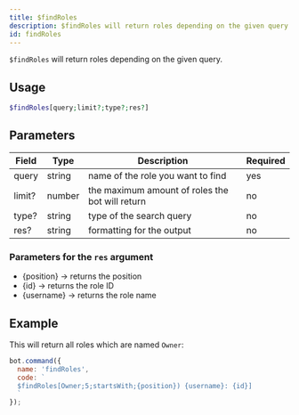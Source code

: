 ```yaml
---
title: $findRoles 
description: $findRoles will return roles depending on the given query.
id: findRoles
---
```


`$findRoles` will return roles depending on the given query.

## Usage

```php
$findRoles[query;limit?;type?;res?]
```

## Parameters 


| Field     | Type    | Description                                        | Required |
|-----------|---------|----------------------------------------------------|----------|
| query      | string  |  name of the role you want to find                            | yes      |
| limit?     | number  |  the maximum amount of roles the bot will return         | no       |
| type?        | string  |     type of the search query             | no      |
| res?        | string  |   formatting for the output                | no      |

### Parameters for the `res` argument
* {position} -> returns the position
* {id} -> returns the role ID
* {username} -> returns the role name


## Example

This will return all roles which are named `Owner`:

```javascript
bot.command({
  name: 'findRoles',
  code: `
  $findRoles[Owner;5;startsWith;{position}) {username}: {id}]
  `
});
```
